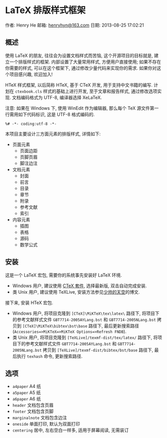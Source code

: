 # LaTeX 排版样式框架

作者: Henry He
邮箱: henryhyn@163.com
日期: 2013-08-25 17:02:21

## 概述

使用 LaTeX 的朋友, 往往会为设置文档样式而苦恼, 这个开源项目的目标就是, 建立一个排版样式的框架.
内部设置了大量常用样式, 方便用户直接使用; 如果不存在你需要的样式, 可以在这个框架下, 通过修改少量代码来实现你的需求.
如果你对这个项目感兴趣, 欢迎加入!

HTeX 样式框架, 以后简称 HTeX, 基于 CTeX 开发, 用于支持中文书籍的编写.
计划在 `ctexbook.cls` 样式的基础上进行开发, 至于文章和报告样式, 通过修改选项实现.
文档编码格式为 UTF-8, 编译器选择 XeLaTeX.

注意: 如果在 Windows 下, 使用 WinEdit 作为编辑器, 那么每个 TeX 源文件第一行需用如下代码标识, 这是 UTF-8 格式编码的.

```
%# -*- coding:utf-8 -*-
```

本项目主要设计三方面元素的排版样式, 详情如下:

-   页面元素
    -   页面边距
    -   页脚页眉
    -   脚注边注
-   文档元素
    -   封面
    -   前言
    -   目录
    -   章节
    -   附录
    -   参考文献
    -   索引
-   内容元素
    -   插图
    -   表格
    -   源码
    -   数学公式

## 安装

这是一个 LaTeX 宏包, 需要你的系统事先安装好 LaTeX 环境.

-   Windows 用户, 建议使用 [CTeX 套件](http://www.ctex.org/), 选择最新版, 双击自动完成安装.
-   类 Unix 用户, 建议使用 TeXLive, 安装方法参见[少帅的天空](http://blog.csdn.net/ustc_dylan/article/details/6196129)的博文.

接下来, 安装 HTeX 宏包.

-   Windows 用户, 将项目克隆到 `[CTeX]\MiKTeX\tex\latex\` 路径下,
    将项目下的参考文献样式文件 `GBT7714-2005AYLang.bst` 和 `GBT7714-2005NLang.bst` 拷贝到 `[CTeX]\MiKTeX\bibtex\bst\base` 路径下,
    最后更新搜索路径 (`Accessories=>MiKTeX=>MiKTeX Options=>Refresh FNDB`).
-   类 Unix 用户, 将项目克隆到 `[TeXLive]/texmf-dist/tex/latex/` 路径下,
    将项目下的参考文献样式文件 `GBT7714-2005AYLang.bst` 和 `GBT7714-2005NLang.bst` 拷贝到 `[TeXLive]/texmf-dist/bibtex/bst/base` 路径下,
    最后执行 `texhash` 命令, 更新搜索路径.

## 选项

-   `a4paper` A4 纸
-   `a5paper` A5 纸
-   `a6paper` A6 纸
-   `header` 文档包含页眉
-   `footer` 文档包含页脚
-   `marginalnote` 文档包含边注
-   `oneside` 单面打印, 默认为双面打印
-   `centering` 居中, 左右空白一样多, 适用于屏幕阅读, 无需装订